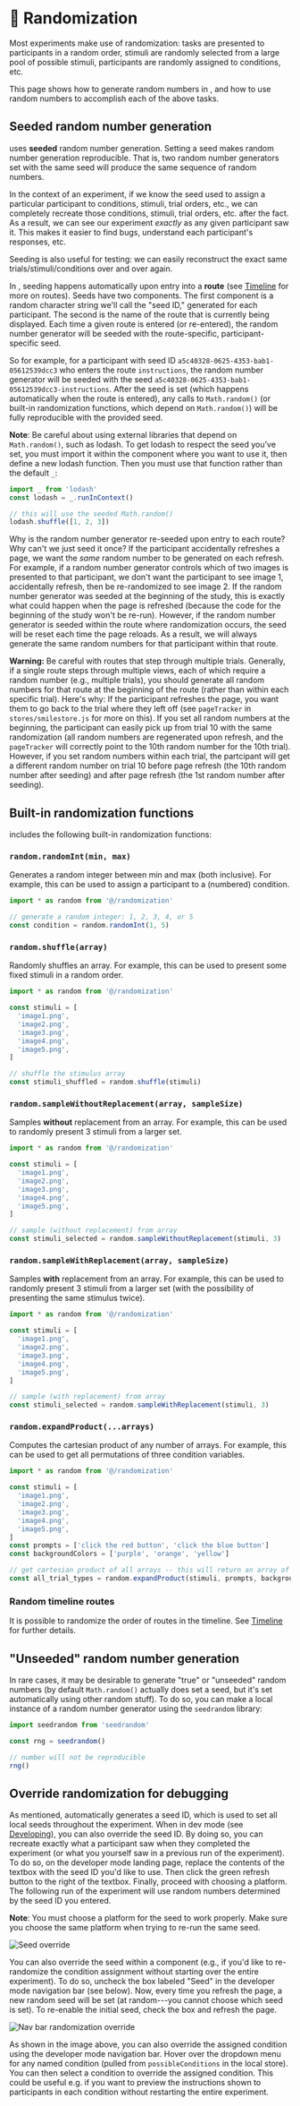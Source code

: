 # :game_die: Randomization

Most experiments make use of randomization: tasks are presented to participants
in a random order, stimuli are randomly selected from a large pool of possible
stimuli, participants are randomly assigned to conditions, etc.

This page shows how to generate random numbers in <SmileText />, and how to use
random numbers to accomplish each of the above tasks.

## Seeded random number generation

<SmileText /> uses <b>seeded</b> random number generation. Setting a seed makes
random number generation reproducible. That is, two random number generators set
with the same seed will produce the same sequence of random numbers.

In the context of an experiment, if we know the seed used to assign a particular
participant to conditions, stimuli, trial orders, etc., we can completely
recreate those conditions, stimuli, trial orders, etc. after the fact. As a
result, we can see our experiment _exactly_ as any given participant saw it.
This makes it easier to find bugs, understand each participant's responses, etc.

Seeding is also useful for testing: we can easily reconstruct the exact same
trials/stimuli/conditions over and over again.

In <SmileText />, seeding happens automatically upon entry into a **route** (see
[Timeline](/timeline) for more on routes). Seeds have two components. The first
component is a random character string we'll call the "seed ID," generated for
each participant. The second is the name of the route that is currently being
displayed. Each time a given route is entered (or re-entered), the random number
generator will be seeded with the route-specific, participant-specific seed.

So for example, for a participant with seed ID
`a5c40328-0625-4353-bab1-05612539dcc3` who enters the route `instructions`, the
random number generator will be seeded with the seed
`a5c40328-0625-4353-bab1-05612539dcc3-instructions`. After the seed is set
(which happens automatically when the route is entered), any calls to
`Math.random()` (or built-in randomization functions, which depend on
`Math.random()`) will be fully reproducible with the provided seed.

**Note**: Be careful about using external libraries that depend on
`Math.random()`, such as lodash. To get lodash to respect the seed you've set,
you must import it within the component where you want to use it, then define a
new lodash function. Then you must use that function rather than the default
`_`:

```js
import _ from 'lodash'
const lodash = _.runInContext()

// this will use the seeded Math.random()
lodash.shuffle([1, 2, 3])
```

Why is the random number generator re-seeded upon entry to each route? Why can't
we just seed it once? If the participant accidentally refreshes a page, we want
the _same_ random number to be generated on each refresh. For example, if a
random number generator controls which of two images is presented to that
participant, we don't want the participant to see image 1, accidentally refresh,
then be re-randomized to see image 2. If the random number generator was seeded
at the beginning of the study, this is exactly what could happen when the page
is refreshed (because the code for the beginning of the study won't be re-run).
However, if the random number generator is seeded within the route where
randomization occurs, the seed will be reset each time the page reloads. As a
result, we will always generate the same random numbers for that participant
within that route.

**Warning:** Be careful with routes that step through multiple trials.
Generally, if a single route steps through multiple views, each of which require
a random number (e.g., multiple trials), you should generate all random numbers
for that route at the beginning of the route (rather than within each specific
trial). Here's why: If the participant refreshes the page, you want them to go
back to the trial where they left off (see `pageTracker` in
`stores/smilestore.js` for more on this). If you set all random numbers at the
beginning, the participant can easily pick up from trial 10 with the same
randomization (all random numbers are regenerated upon refresh, and the
`pageTracker` will correctly point to the 10th random number for the 10th
trial). However, if you set random numbers within each trial, the partcipant
will get a different random number on trial 10 before page refresh (the 10th
random number after seeding) and after page refresh (the 1st random number after
seeding).

## Built-in randomization functions

<SmileText /> includes the following built-in randomization functions:

### `random.randomInt(min, max)`

Generates a random integer between min and max (both inclusive). For example,
this can be used to assign a participant to a (numbered) condition.

```js
import * as random from '@/randomization'

// generate a random integer: 1, 2, 3, 4, or 5
const condition = random.randomInt(1, 5)
```

### `random.shuffle(array)`

Randomly shuffles an array. For example, this can be used to present some fixed
stimuli in a random order.

```js
import * as random from '@/randomization'

const stimuli = [
  'image1.png',
  'image2.png',
  'image3.png',
  'image4.png',
  'image5.png',
]

// shuffle the stimulus array
const stimuli_shuffled = random.shuffle(stimuli)
```

### `random.sampleWithoutReplacement(array, sampleSize)`

Samples **without** replacement from an array. For example, this can be used to
randomly present 3 stimuli from a larger set.

```js
import * as random from '@/randomization'

const stimuli = [
  'image1.png',
  'image2.png',
  'image3.png',
  'image4.png',
  'image5.png',
]

// sample (without replacement) from array
const stimuli_selected = random.sampleWithoutReplacement(stimuli, 3)
```

### `random.sampleWithReplacement(array, sampleSize)`

Samples **with** replacement from an array. For example, this can be used to
randomly present 3 stimuli from a larger set (with the possibility of presenting
the same stimulus twice).

```js
import * as random from '@/randomization'

const stimuli = [
  'image1.png',
  'image2.png',
  'image3.png',
  'image4.png',
  'image5.png',
]

// sample (with replacement) from array
const stimuli_selected = random.sampleWithReplacement(stimuli, 3)
```

### `random.expandProduct(...arrays)`

Computes the cartesian product of any number of arrays. For example, this can be
used to get all permutations of three condition variables.

```js
import * as random from '@/randomization'

const stimuli = [
  'image1.png',
  'image2.png',
  'image3.png',
  'image4.png',
  'image5.png',
]
const prompts = ['click the red button', 'click the blue button']
const backgroundColors = ['purple', 'orange', 'yellow']

// get cartesian product of all arrays -- this will return an array of 5 x 2 x 3 = 30 arrays (each of length 3), each of which contains a stimulus, prompt, and background color
const all_trial_types = random.expandProduct(stimuli, prompts, backgroundColors)
```

### Random timeline routes

It is possible to randomize the order of routes in the timeline. See
[Timeline](/timeline) for further details.

## "Unseeded" random number generation

In rare cases, it may be desirable to generate "true" or "unseeded" random
numbers (by default `Math.random()` actually does set a seed, but it's set
automatically using other random stuff). To do so, you can make a local instance
of a random number generator using the `seedrandom` library:

```js
import seedrandom from 'seedrandom'

const rng = seedrandom()

// number will not be reproducible
rng()
```

## Override randomization for debugging

As mentioned, <SmileText /> automatically generates a seed ID, which is used to
set all local seeds throughout the experiment. When in dev mode (see
[Developing](/developing)), you can also override the seed ID. By doing so, you
can recreate exactly what a participant saw when they completed the experiment
(or what you yourself saw in a previous run of the experiment). To do so, on the
developer mode landing page, replace the contents of the textbox with the seed
ID you'd like to use. Then click the green refresh button to the right of the
textbox. Finally, proceed with choosing a platform. The following run of the
experiment will use random numbers determined by the seed ID you entered.

**Note**: You must choose a platform for the seed to work properly. Make sure
you choose the same platform when trying to re-run the same seed.

![Seed override](/images/seedoverride.png)

You can also override the seed within a component (e.g., if you'd like to
re-randomize the condition assignment without starting over the entire
experiment). To do so, uncheck the box labeled "Seed" in the developer mode
navigation bar (see below). Now, every time you refresh the page, a new random
seed will be set (at random---you cannot choose which seed is set). To re-enable
the initial seed, check the box and refresh the page.

![Nav bar randomization override](/images/navbaroverride.png)

As shown in the image above, you can also override the assigned condition using
the developer mode navigation bar. Hover over the dropdown menu for any named
condition (pulled from `possibleConditions` in the local store). You can then
select a condition to override the assigned condition. This could be useful e.g.
if you want to preview the instructions shown to participants in each condition
without restarting the entire experiment.
